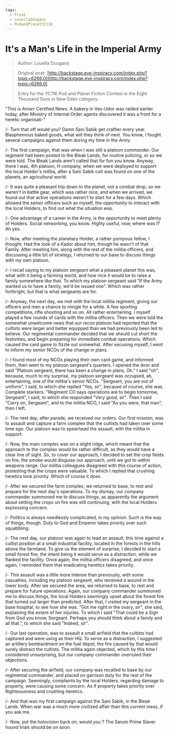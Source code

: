 ```yaml
---
tags:
  - Prose
  - LouellaDougans
  - PodandPlanetYC116
---
```


# It's a Man's Life in the Imperial Army

> Author: Louella Dougans

> Original post: [http://backstage.eve-inspiracy.com/index.php?topic=6266.0](http://backstage.eve-inspiracy.com/index.php?topic=6266.0)

> Entry for the YC116 Pod and Planet Fiction Contest in the Eight Thousand Suns in New Eden category.


"This is Amarr Certified News.
A bakery in Ves-Udor was raided earlier today, after Ministry of Internal Order agents discovered it was a front for a heretic organisati-"

/- Turn that off would you? Damn Sani Sabik get craftier every year. Blasphemous baked goods, what will they think of next. You know, I fought several campaigns against them during my time in the Army.

/- The first campaign, that was when I was still a platoon commander. Our regiment had been posted to the Bleak Lands, for routine policing, or so we were told. The Bleak Lands aren't called that for fun you know. Anyway, there I was, 4th platoon, H company, when we were deployed to support the local Holder's militia, after a Sani Sabik cult was found on one of the planets, an agricultural world.

/- It was quite a pleasant trip down to the planet, not a combat drop, so we weren't in battle gear, which was rather nice, and when we arrived, we found out that active operations weren't to start for a few days. Which allowed the senior officers such as myself, the opportunity to interact with the local Holders, to find out what the situation was.

/- One advantage of a career in the Army, is the opportunity to meet plenty of Holders. Social networking, you know. Highly useful, now, where was I? Ah yes.

/- Now, after meeting the planetary Holder, a rather pompous fellow, I thought. Had the look of a Kador about him, though he wasn't of that Family. After meeting him, along with the rest of the militia officers, and discussing a little bit of strategy, I returned to our base to discuss things with my own platoon.

/- I recall saying to my platoon sergeant what a pleasant planet this was, what with it being a farming world, and how nice it would be to raise a family somewhere like that. To which my platoon sergeant said "If the Army wanted us to have a family, we'd be issued one". Which was rather forthright, but that is what sergeants are for.

/- Anyway, the next day, we met with the local militia regiment, giving our officers and men a chance to mingle for a while. A few sporting competitions, rifle shooting and so on. All rather entertaining. I myself played a few rounds of cards with the militia officers. Then we were told the somewhat unwelcome news that our recon platoon had reported that the cultists were larger and better equipped than we had previously been led to believe. Our regimental commander decided that we should cut short the festivities, and begin preparing for immediate combat operations. Which caused the card game to fizzle out somewhat. After excusing myself, I went to inform my senior NCOs of the change in plans.

/- I found most of my NCOs playing their own card game, and informed them, then went to my platoon sergeant's quarters. I opened the door and said "Platoon sergeant, there has been a change in plans, Oh." I said "oh", because, much to my surprise, my platoon sergeant was occupied, ah, entertaining, one of the militia's senior NCOs. "Sergeant, you are out of uniform", I said, to which she replied "Yes, sir", because of course, she was. Complete starkers. "Regiment CO says operations are to begin tomorrow, Sergeant", I said, to which she responded "Very good, sir". Then I said "Carry on, Sergeant", and to the militia NCO, I said "As you were, that man", then I left.

/- The next day, after parade, we received our orders. Our first mission, was to assault and capture a farm complex that the cultists had taken over some time ago. Our platoon was to spearhead the assault, with the militia in support.

/- Now, the main complex was on a slight ridge, which meant that the approach to the complex would be rather difficult, as they would have a clear line of sight. So, to cover our approach, I decided to set the crop fields on fire, the smoke would disguise our approach, until we got to within weapons range. Our militia colleagues disagreed with this course of action, protesting that the crops were valuable. To which I replied that crushing heretics took priority. Which of course it does.

/- After we secured the farm complex, we returned to base, to rest and prepare for the next day's operations. To my dismay, our company commander summoned me to discuss things, as apparently the argument about setting the crops on fire was still continuing, with the local Holders expressing concern.

/- Politics is always needlessly complicated, in my opinion. Such is the way of things, though. Duty to God and Emperor takes priority over such squabbling.

/- The next day, our platoon was again to lead an assault, this time against a cultist position at a small industrial facility, located in the forests in the hills above the farmland. To give us the element of surprise, I decided to start a small forest fire, the intent being it would serve as a distraction, while we flanked the facility. Once again, the militia officers disagreed, and once again, I reminded them that eradicating heretics takes priority.

/- This assault was a little more intense than previously, with some casualties, including my platoon sergeant, who received a wound in the lower body. After we secured the area, we returned to base, to rest and prepare for future operations. Again, our company commander summoned me to discuss things, the local Holders seemingly upset about the forest fire that turned out larger than predicted. After that, I visited my sergeant in the base hospital, to see how she was. "Got me right in the ovary, sir", she said, explaining the extent of her injuries. To which I said "That could be a Sign from God you know, Sergeant. Perhaps you should think about a family and all that.", to which she said "Indeed, sir".

/- Our last operation, was to assault a small airfield that the cultists had captured and were using as their HQ. To serve as a distraction, I suggested an artillery bombardment on the fuel depot, the fire caused by that would surely distract the cultists. The militia again objected, which by this time I considered unsurprising, but our company commander overruled their objections.

/- After securing the airfield, our company was recalled to base by our regimental commander, and placed on garrison duty for the rest of the campaign. Seemingly, complaints by the local Holders, regarding damage to property, were causing some concern. As if property takes priority over Righteousness and crushing heretics.

/- And that was my first campaign against the Sani Sabik, in the Bleak Lands. When war was a much more civilized affair than this current mess, if you ask me.

/- Now, put the holovision back on, would you ? The Sarum Prime Slaver hound trials should be on soon.